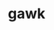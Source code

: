 ---
title: "gawk"
layout: cache
categories: [package, develop-2024-02-18]
meta: {"versions": ["5.2.2"], "compilers": ["gcc@=11.4.0", "gcc@=7.3.1", "gcc@=7.5.0", "gcc@=9.4.0", "oneapi@=2024.0.0"], "oss": ["amzn2", "ubuntu18.04", "ubuntu20.04", "ubuntu22.04"], "platforms": ["linux"], "targets": ["aarch64", "neoverse_n1", "neoverse_v1", "neoverse_v2", "ppc64le", "x86_64_v3"], "stacks": ["aws-isc", "aws-isc-aarch64", "developer-tools", "e4s", "e4s-neoverse-v2", "e4s-neoverse_v1", "e4s-oneapi", "e4s-power", "radiuss", "root", "tutorial"], "num_specs": 11, "num_specs_by_stack": {"aws-isc-aarch64": 2, "root": 11, "aws-isc": 1, "developer-tools": 1, "radiuss": 1, "e4s-neoverse_v1": 1, "e4s-power": 1, "e4s": 1, "e4s-neoverse-v2": 1, "tutorial": 1, "e4s-oneapi": 1}}
spec_details: [{"hash": "bbnfwwxexzuel5hdp3z66xaqrszvzwgt", "compiler": "gcc@=7.3.1", "versions": ["5.2.2"], "os": "amzn2", "platform": "linux", "target": "aarch64", "variants": ["build_system=autotools", "~nls"], "stacks": ["aws-isc-aarch64", "root"], "size": "-", "tarball": "https://binaries.spack.io/develop-2024-02-18/build_cache/linux-amzn2-aarch64/gcc-7.3.1/gawk-5.2.2/linux-amzn2-aarch64-gcc-7.3.1-gawk-5.2.2-bbnfwwxexzuel5hdp3z66xaqrszvzwgt.spack"}, {"hash": "oatq2gaz5axrixzrajpcpjamsp3kqw2w", "compiler": "gcc@=7.3.1", "versions": ["5.2.2"], "os": "amzn2", "platform": "linux", "target": "neoverse_n1", "variants": ["build_system=autotools", "~nls"], "stacks": ["aws-isc-aarch64", "root"], "size": "-", "tarball": "https://binaries.spack.io/develop-2024-02-18/build_cache/linux-amzn2-neoverse_n1/gcc-7.3.1/gawk-5.2.2/linux-amzn2-neoverse_n1-gcc-7.3.1-gawk-5.2.2-oatq2gaz5axrixzrajpcpjamsp3kqw2w.spack"}, {"hash": "wcpjr3ydkqagrtmt5xc344g7irfilf2g", "compiler": "gcc@=7.3.1", "versions": ["5.2.2"], "os": "amzn2", "platform": "linux", "target": "x86_64_v3", "variants": ["build_system=autotools", "~nls"], "stacks": ["aws-isc", "root"], "size": "-", "tarball": "https://binaries.spack.io/develop-2024-02-18/build_cache/linux-amzn2-x86_64_v3/gcc-7.3.1/gawk-5.2.2/linux-amzn2-x86_64_v3-gcc-7.3.1-gawk-5.2.2-wcpjr3ydkqagrtmt5xc344g7irfilf2g.spack"}, {"hash": "wy45dxtmief27uucce75plez44tzxxpt", "compiler": "gcc@=7.5.0", "versions": ["5.2.2"], "os": "ubuntu18.04", "platform": "linux", "target": "x86_64_v3", "variants": ["build_system=autotools", "~nls"], "stacks": ["developer-tools", "root"], "size": "-", "tarball": "https://binaries.spack.io/develop-2024-02-18/build_cache/linux-ubuntu18.04-x86_64_v3/gcc-7.5.0/gawk-5.2.2/linux-ubuntu18.04-x86_64_v3-gcc-7.5.0-gawk-5.2.2-wy45dxtmief27uucce75plez44tzxxpt.spack"}, {"hash": "7b2o5bdm7riyzzyng2rjx5xeymplrbws", "compiler": "gcc@=7.5.0", "versions": ["5.2.2"], "os": "ubuntu18.04", "platform": "linux", "target": "x86_64_v3", "variants": ["build_system=autotools", "~nls"], "stacks": ["radiuss", "root"], "size": "-", "tarball": "https://binaries.spack.io/develop-2024-02-18/build_cache/linux-ubuntu18.04-x86_64_v3/gcc-7.5.0/gawk-5.2.2/linux-ubuntu18.04-x86_64_v3-gcc-7.5.0-gawk-5.2.2-7b2o5bdm7riyzzyng2rjx5xeymplrbws.spack"}, {"hash": "imzzzyeauzzwupgvbcrw4wqyhhbx5gmf", "compiler": "gcc@=11.4.0", "versions": ["5.2.2"], "os": "ubuntu20.04", "platform": "linux", "target": "neoverse_v1", "variants": ["build_system=autotools", "~nls"], "stacks": ["e4s-neoverse_v1", "root"], "size": "-", "tarball": "https://binaries.spack.io/develop-2024-02-18/build_cache/linux-ubuntu20.04-neoverse_v1/gcc-11.4.0/gawk-5.2.2/linux-ubuntu20.04-neoverse_v1-gcc-11.4.0-gawk-5.2.2-imzzzyeauzzwupgvbcrw4wqyhhbx5gmf.spack"}, {"hash": "hgf2yaf7bdyuedvdmfuexergxbjqtgek", "compiler": "gcc@=9.4.0", "versions": ["5.2.2"], "os": "ubuntu20.04", "platform": "linux", "target": "ppc64le", "variants": ["build_system=autotools", "~nls"], "stacks": ["root", "e4s-power"], "size": "-", "tarball": "https://binaries.spack.io/develop-2024-02-18/build_cache/linux-ubuntu20.04-ppc64le/gcc-9.4.0/gawk-5.2.2/linux-ubuntu20.04-ppc64le-gcc-9.4.0-gawk-5.2.2-hgf2yaf7bdyuedvdmfuexergxbjqtgek.spack"}, {"hash": "pucgy3pll2uizy6p6wsvcn3i2axu57nd", "compiler": "gcc@=11.4.0", "versions": ["5.2.2"], "os": "ubuntu20.04", "platform": "linux", "target": "x86_64_v3", "variants": ["build_system=autotools", "~nls"], "stacks": ["e4s", "root"], "size": "-", "tarball": "https://binaries.spack.io/develop-2024-02-18/build_cache/linux-ubuntu20.04-x86_64_v3/gcc-11.4.0/gawk-5.2.2/linux-ubuntu20.04-x86_64_v3-gcc-11.4.0-gawk-5.2.2-pucgy3pll2uizy6p6wsvcn3i2axu57nd.spack"}, {"hash": "ycktz3n4xu3tvaq27bqjf3s6lrhxxo5c", "compiler": "gcc@=11.4.0", "versions": ["5.2.2"], "os": "ubuntu22.04", "platform": "linux", "target": "neoverse_v2", "variants": ["build_system=autotools", "~nls"], "stacks": ["root", "e4s-neoverse-v2"], "size": "-", "tarball": "https://binaries.spack.io/develop-2024-02-18/build_cache/linux-ubuntu22.04-neoverse_v2/gcc-11.4.0/gawk-5.2.2/linux-ubuntu22.04-neoverse_v2-gcc-11.4.0-gawk-5.2.2-ycktz3n4xu3tvaq27bqjf3s6lrhxxo5c.spack"}, {"hash": "yf6bcccetittdg3ebkog4ckywymkecbr", "compiler": "gcc@=11.4.0", "versions": ["5.2.2"], "os": "ubuntu22.04", "platform": "linux", "target": "x86_64_v3", "variants": ["build_system=autotools", "~nls"], "stacks": ["tutorial", "root"], "size": "-", "tarball": "https://binaries.spack.io/develop-2024-02-18/build_cache/linux-ubuntu22.04-x86_64_v3/gcc-11.4.0/gawk-5.2.2/linux-ubuntu22.04-x86_64_v3-gcc-11.4.0-gawk-5.2.2-yf6bcccetittdg3ebkog4ckywymkecbr.spack"}, {"hash": "4bnntrl2s46mpdyxitkmayzbk3y6z6xd", "compiler": "oneapi@=2024.0.0", "versions": ["5.2.2"], "os": "ubuntu22.04", "platform": "linux", "target": "x86_64_v3", "variants": ["build_system=autotools", "~nls"], "stacks": ["e4s-oneapi", "root"], "size": "-", "tarball": "https://binaries.spack.io/develop-2024-02-18/build_cache/linux-ubuntu22.04-x86_64_v3/oneapi-2024.0.0/gawk-5.2.2/linux-ubuntu22.04-x86_64_v3-oneapi-2024.0.0-gawk-5.2.2-4bnntrl2s46mpdyxitkmayzbk3y6z6xd.spack"}]
---